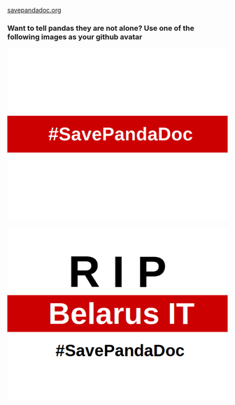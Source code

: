 
[savepandadoc.org](https://savepandadoc.org/en/)

### Want to tell pandas they are not alone? Use one of the following images as your github avatar

![spd](/spd.png)

![rip](/rip.png)
